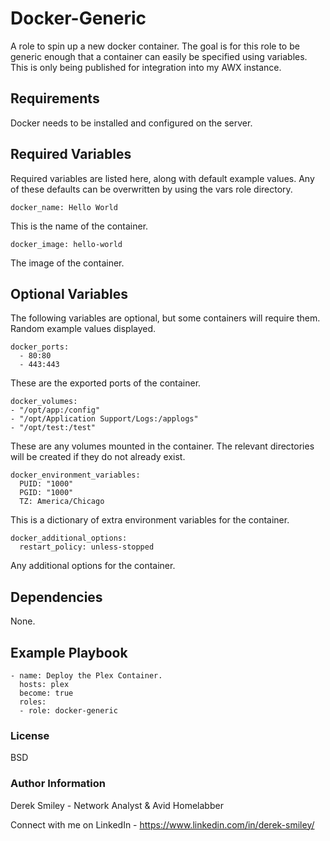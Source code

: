 # Docker-Generic

A role to spin up a new docker container. The goal is for this role to be generic enough that a container can easily be specified using variables. This is only being published for integration into my AWX instance. 

## Requirements

Docker needs to be installed and configured on the server. 

## Required Variables

Required variables are listed here, along with default example values. Any of these defaults can be overwritten by using the vars role directory. 

    docker_name: Hello World

This is the name of the container. 

    docker_image: hello-world

The image of the container.

## Optional Variables

The following variables are optional, but some containers will require them. Random example values displayed.

    docker_ports:
      - 80:80
      - 443:443

These are the exported ports of the container.

    docker_volumes:
    - "/opt/app:/config"
    - "/opt/Application Support/Logs:/applogs"
    - "/opt/test:/test"

These are any volumes mounted in the container. The relevant directories will be created if they do not already exist. 

    docker_environment_variables:
      PUID: "1000"
      PGID: "1000"
      TZ: America/Chicago

This is a dictionary of extra environment variables for the container. 

    docker_additional_options:
      restart_policy: unless-stopped

Any additional options for the container.

## Dependencies

None.

## Example Playbook
    - name: Deploy the Plex Container.
      hosts: plex
      become: true
      roles:
      - role: docker-generic

### License

BSD

### Author Information

Derek Smiley - Network Analyst & Avid Homelabber

Connect with me on LinkedIn - https://www.linkedin.com/in/derek-smiley/